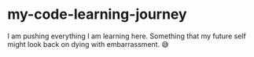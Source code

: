 # my-code-learning-journey
I am pushing everything I am learning here. Something that my future self might look back on dying with embarrassment. 😅
